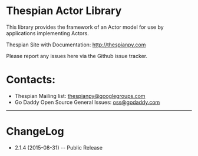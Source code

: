 Thespian Actor Library
======================

This library provides the framework of an Actor model for use by
applications implementing Actors.

Thespian Site with Documentation: http://thespianpy.com

Please report any issues here via the Github issue tracker.

Contacts:
=========

  * Thespian Mailing list:  thespianpy@googlegroups.com
  * Go Daddy Open Source General Issues: oss@godaddy.com
  

----------------------------------------------------------------------

ChangeLog
=========

  * 2.1.4 (2015-08-31) -- Public Release
